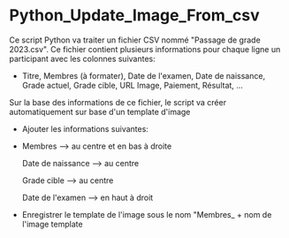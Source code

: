 # Python_Update_Image_From_csv

Ce script Python va traiter un fichier CSV nommé "Passage de grade 2023.csv". 
Ce fichier contient plusieurs informations pour chaque ligne un participant avec les colonnes suivantes:
- Titre, Membres (à formater), Date de l'examen, Date de naissance, Grade actuel, Grade cible, URL Image, Paiement, Résultat, ...

Sur la base des informations de ce fichier, le script va créer automatiquement sur base d'un template d'image
- Ajouter les informations suivantes:
- Membres --> au centre et en bas à droite
  
  Date de naissance --> au centre
  
  Grade cible --> au centre
  
  Date de l'examen --> en haut à droit
  
-  Enregistrer le template de l'image sous le nom "Membres_ + nom de l'image template
